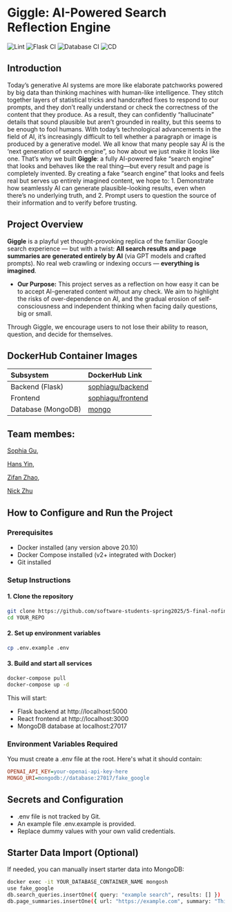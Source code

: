 # Giggle: AI-Powered Search Reflection Engine

![Lint](https://github.com/software-students-spring2025/5-final-nofinal/actions/workflows/lint.yml/badge.svg)
![Flask CI](https://github.com/software-students-spring2025/5-final-nofinal/actions/workflows/app_ci.yml/badge.svg)
![Database CI](https://github.com/software-students-spring2025/5-final-nofinal/actions/workflows/ci_db.yml/badge.svg)
![CD](https://github.com/software-students-spring2025/5-final-nofinal/actions/workflows/deploy.yml/badge.svg)


## Introduction
Today’s generative AI systems are more like elaborate patchworks powered by big data than thinking machines with human-like intelligence. They stitch together layers of statistical tricks and handcrafted fixes to respond to our prompts, and they don’t really understand or check the correctness of the content that they produce. As a result, they can confidently “hallucinate” details that sound plausible but aren’t grounded in reality, but this seems to be enough to fool humans. 
With today’s technological advancements in the field of AI, it’s increasingly difficult to tell whether a paragraph or image is produced by a generative model. We all know that many people say AI is the ‘next generation of search engine”, so how about we just make it looks like one. That’s why we built **Giggle**: a fully AI-powered fake “search engine” that looks and behaves like the real thing—but every result and page is completely invented.
By creating a fake “search engine” that looks and feels real but serves up entirely imagined content, we hope to:  1. Demonstrate how seamlessly AI can generate plausible-looking results, even when there’s no underlying truth, and 2. Prompt users to question the source of their information and to verify before trusting.


## Project Overview
**Giggle** is a playful yet thought-provoking replica of the familiar Google search experience —
but with a twist:
**All search results and page summaries are generated entirely by AI** (via GPT models and crafted prompts).
No real web crawling or indexing occurs — **everything is imagined**.
- **Our Purpose:** This project serves as a reflection on how easy it can be to accept AI-generated content without any check.
We aim to highlight the risks of over-dependence on AI, and the gradual erosion of self-consciousness and independent thinking when facing daily questions, big or small.

Through Giggle, we encourage users to not lose their ability to reason, question, and decide for themselves.

## DockerHub Container Images
| Subsystem | DockerHub Link |
|:---|:---|
| Backend (Flask) | [sophiagu/backend](https://hub.docker.com/r/sophiagu/backend) |
| Frontend | [sophiagu/frontend](https://hub.docker.com/r/sophiagu/frontend) |
| Database (MongoDB) | [mongo](https://hub.docker.com/_/mongo) |

## Team membes: 
[Sophia Gu](https://github.com/Sophbx), 

[Hans Yin](https://github.com/Hans-Yin), 

[Zifan Zhao](https://github.com/Exiam6), 

[Nick Zhu](https://github.com/NickZhuxy)

## How to Configure and Run the Project

### Prerequisites
- Docker installed (any version above 20.10)
- Docker Compose installed (v2+ integrated with Docker)
- Git installed

### Setup Instructions

#### **1. Clone the repository**
```sh
git clone https://github.com/software-students-spring2025/5-final-nofinal.git
cd YOUR_REPO
```

#### **2. Set up environment variables**
```sh
cp .env.example .env
```

#### **3. Build and start all services**
```sh
docker-compose pull
docker-compose up -d
```
This will start:
- Flask backend at http://localhost:5000
- React frontend at http://localhost:3000
- MongoDB database at localhost:27017

### Environment Variables Required
You must create a .env file at the root. Here's what it should contain:
```ini
OPENAI_API_KEY=your-openai-api-key-here
MONGO_URI=mongodb://database:27017/fake_google
```

## Secrets and Configuration
- .env file is not tracked by Git.
- An example file .env.example is provided.
- Replace dummy values with your own valid credentials.

## Starter Data Import (Optional)
If needed, you can manually insert starter data into MongoDB:
```sh
docker exec -it YOUR_DATABASE_CONTAINER_NAME mongosh
use fake_google
db.search_queries.insertOne({ query: "example search", results: [] })
db.page_summaries.insertOne({ url: "https://example.com", summary: "This is an example." })
```
